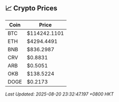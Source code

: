 ## 📈 Crypto Prices

| Coin | Price |
| ---- | ----- |
| BTC | $114242.1101 |
| ETH | $4294.4491 |
| BNB | $836.2987 |
| CRV | $0.8831 |
| ARB | $0.5051 |
| OKB | $138.5224 |
| DOGE | $0.2173 |

_Last Updated: 2025-08-20 23:32:47.197 +0800 HKT_